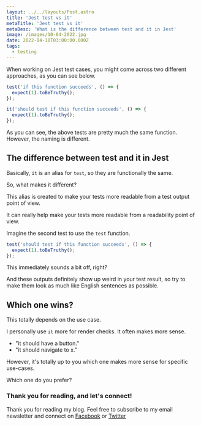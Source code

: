 ```yaml
---
layout: ../../layouts/Post.astro
title: 'Jest test vs it'
metaTitle: 'Jest test vs it'
metaDesc: 'What is the difference between test and it in Jest'
image: /images/10-04-2022.jpg
date: 2022-04-10T03:00:00.000Z
tags:
  - testing
---
```


When working on Jest test cases, you might come across two different approaches, as you can see below.

```js
test('if this function succeeds', () => {
  expect(1).toBeTruthy();
});

it('should test if this function succeeds', () => {
  expect(1).toBeTruthy();
});
```

As you can see, the above tests are pretty much the same function. However, the naming is different.

## The difference between test and it in Jest

Basically, `it` is an alias for `test`, so they are functionally the same.

So, what makes it different?

This alias is created to make your tests more readable from a test output point of view.

It can really help make your tests more readable from a readability point of view.

Imagine the second test to use the `test` function.

```js
test('should test if this function succeeds', () => {
  expect(1).toBeTruthy();
});
```

This immediately sounds a bit off, right?

And these outputs definitely show up weird in your test result, so try to make them look as much like English sentences as possible.

## Which one wins?

This totally depends on the use case.

I personally use `it` more for render checks. It often makes more sense.

- "it should have a button."
- "it should navigate to x."

However, it's totally up to you which one makes more sense for specific use-cases.

Which one do you prefer?

### Thank you for reading, and let's connect!

Thank you for reading my blog. Feel free to subscribe to my email newsletter and connect on [Facebook](https://www.facebook.com/DailyDevTipsBlog) or [Twitter](https://twitter.com/DailyDevTips1)
